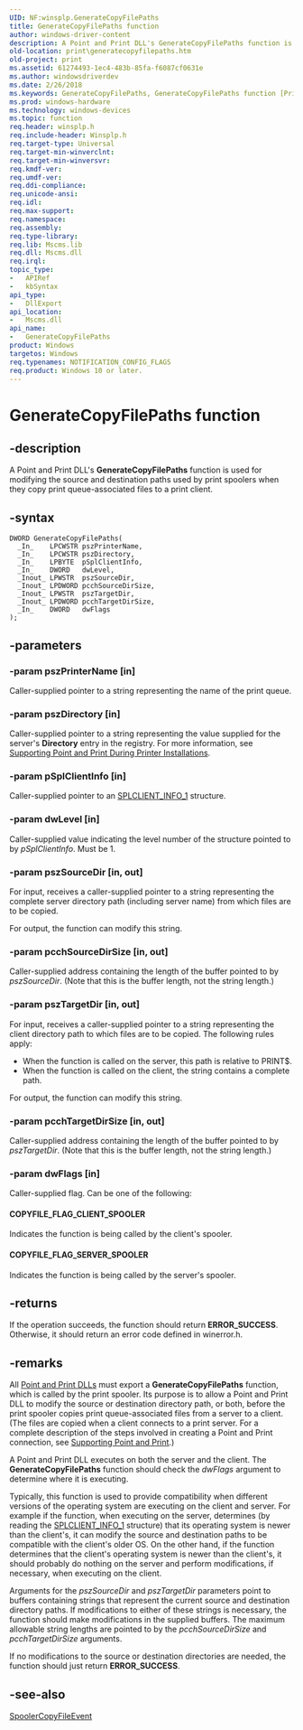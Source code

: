 ```yaml
---
UID: NF:winsplp.GenerateCopyFilePaths
title: GenerateCopyFilePaths function
author: windows-driver-content
description: A Point and Print DLL's GenerateCopyFilePaths function is used for modifying the source and destination paths used by print spoolers when they copy print queue-associated files to a print client.
old-location: print\generatecopyfilepaths.htm
old-project: print
ms.assetid: 61274493-1ec4-483b-85fa-f6087cf0631e
ms.author: windowsdriverdev
ms.date: 2/26/2018
ms.keywords: GenerateCopyFilePaths, GenerateCopyFilePaths function [Print Devices], poprfnc_35a0e3c2-1841-4e84-b980-c3b13592c854.xml, print.generatecopyfilepaths, winsplp/GenerateCopyFilePaths
ms.prod: windows-hardware
ms.technology: windows-devices
ms.topic: function
req.header: winsplp.h
req.include-header: Winsplp.h
req.target-type: Universal
req.target-min-winverclnt: 
req.target-min-winversvr: 
req.kmdf-ver: 
req.umdf-ver: 
req.ddi-compliance: 
req.unicode-ansi: 
req.idl: 
req.max-support: 
req.namespace: 
req.assembly: 
req.type-library: 
req.lib: Mscms.lib
req.dll: Mscms.dll
req.irql: 
topic_type:
-	APIRef
-	kbSyntax
api_type:
-	DllExport
api_location:
-	Mscms.dll
api_name:
-	GenerateCopyFilePaths
product: Windows
targetos: Windows
req.typenames: NOTIFICATION_CONFIG_FLAGS
req.product: Windows 10 or later.
---
```


# GenerateCopyFilePaths function


## -description


A Point and Print DLL's <b>GenerateCopyFilePaths</b> function is used for modifying the source and destination paths used by print spoolers when they copy print queue-associated files to a print client.


## -syntax


````
DWORD GenerateCopyFilePaths(
  _In_    LPCWSTR pszPrinterName,
  _In_    LPCWSTR pszDirectory,
  _In_    LPBYTE  pSplClientInfo,
  _In_    DWORD   dwLevel,
  _Inout_ LPWSTR  pszSourceDir,
  _Inout_ LPDWORD pcchSourceDirSize,
  _Inout_ LPWSTR  pszTargetDir,
  _Inout_ LPDWORD pcchTargetDirSize,
  _In_    DWORD   dwFlags
);
````


## -parameters




### -param pszPrinterName [in]

Caller-supplied pointer to a string representing the name of the print queue.


### -param pszDirectory [in]

Caller-supplied pointer to a string representing the value supplied for the server's <b>Directory</b> entry in the registry. For more information, see <a href="https://msdn.microsoft.com/70e65c7b-bba2-4da1-ac80-9719f8005c50">Supporting Point and Print During Printer Installations</a>.


### -param pSplClientInfo [in]

Caller-supplied pointer to an <a href="..\winsplp\ns-winsplp-_splclient_info_1.md">SPLCLIENT_INFO_1</a> structure.


### -param dwLevel [in]

Caller-supplied value indicating the level number of the structure pointed to by <i>pSplClientInfo</i>. Must be 1.


### -param pszSourceDir [in, out]

For input, receives a caller-supplied pointer to a string representing the complete server directory path (including server name) from which files are to be copied.

For output, the function can modify this string.


### -param pcchSourceDirSize [in, out]

Caller-supplied address containing the length of the buffer pointed to by <i>pszSourceDir</i>. (Note that this is the buffer length, not the string length.)


### -param pszTargetDir [in, out]

For input, receives a caller-supplied pointer to a string representing the client directory path to which files are to be copied. The following rules apply:

<ul>
<li>
When the function is called on the server, this path is relative to PRINT$.

</li>
<li>
When the function is called on the client, the string contains a complete path.

</li>
</ul>
For output, the function can modify this string.


### -param pcchTargetDirSize [in, out]

Caller-supplied address containing the length of the buffer pointed to by <i>pszTargetDir</i>. (Note that this is the buffer length, not the string length.)


### -param dwFlags [in]

Caller-supplied flag. Can be one of the following:





#### COPYFILE_FLAG_CLIENT_SPOOLER

Indicates the function is being called by the client's spooler.



#### COPYFILE_FLAG_SERVER_SPOOLER

Indicates the function is being called by the server's spooler.


## -returns



If the operation succeeds, the function should return <b>ERROR_SUCCESS</b>. Otherwise, it should return an error code defined in winerror.h.




## -remarks



All <a href="https://msdn.microsoft.com/7ead940e-8426-4756-890f-f3607dc1f9ca">Point and Print DLLs</a> must export a <b>GenerateCopyFilePaths</b> function, which is called by the print spooler. Its purpose is to allow a Point and Print DLL to modify the source or destination directory path, or both, before the print spooler copies print queue-associated files from a server to a client. (The files are copied when a client connects to a print server. For a complete description of the steps involved in creating a Point and Print connection, see <a href="https://msdn.microsoft.com/a41bed5e-a006-4b9e-aa71-d2bcd154fae2">Supporting Point and Print</a>.)

A Point and Print DLL executes on both the server and the client. The <b>GenerateCopyFilePaths</b> function should check the <i>dwFlags</i> argument to determine where it is executing.

Typically, this function is used to provide compatibility when different versions of the operating system are executing on the client and server. For example if the function, when executing on the server, determines (by reading the <a href="..\winsplp\ns-winsplp-_splclient_info_1.md">SPLCLIENT_INFO_1</a> structure) that its operating system is newer than the client's, it can modify the source and destination paths to be compatible with the client's older OS. On the other hand, if the function determines that the client's operating system is newer than the client's, it should probably do nothing on the server and perform modifications, if necessary, when executing on the client.

Arguments for the <i>pszSourceDir</i> and <i>pszTargetDir</i> parameters point to buffers containing strings that represent the current source and destination directory paths. If modifications to either of these strings is necessary, the function should make modifications in the supplied buffers. The maximum allowable string lengths are pointed to by the <i>pcchSourceDirSize</i> and <i>pcchTargetDirSize</i> arguments.

If no modifications to the source or destination directories are needed, the function should just return <b>ERROR_SUCCESS</b>.




## -see-also

<a href="..\winsplp\nf-winsplp-spoolercopyfileevent.md">SpoolerCopyFileEvent</a>



 

 


